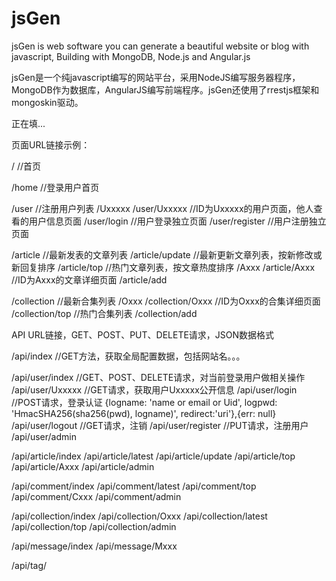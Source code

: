 jsGen
=====

jsGen is web software you can generate a beautiful website or blog with javascript, Building with MongoDB, Node.js and Angular.js


jsGen是一个纯javascript编写的网站平台，采用NodeJS编写服务器程序，MongoDB作为数据库，AngularJS编写前端程序。jsGen还使用了rrestjs框架和mongoskin驱动。

正在填...


页面URL链接示例：

/  //首页

/home  //登录用户首页

/user  //注册用户列表
/Uxxxxx
/user/Uxxxxx  //ID为Uxxxxx的用户页面，他人查看的用户信息页面
/user/login  //用户登录独立页面
/user/register  //用户注册独立页面

/article  //最新发表的文章列表
/article/update //最新更新文章列表，按新修改或新回复排序
/article/top  //热门文章列表，按文章热度排序
/Axxx
/article/Axxx  //ID为Axxx的文章详细页面
/article/add

/collection  //最新合集列表
/Oxxx
/collection/Oxxx //ID为Oxxx的合集详细页面
/collection/top //热门合集列表
/collection/add



API URL链接，GET、POST、PUT、DELETE请求，JSON数据格式

/api/index  //GET方法，获取全局配置数据，包括网站名。。。

/api/user/index  //GET、POST、DELETE请求，对当前登录用户做相关操作
/api/user/Uxxxxx  //GET请求，获取用户Uxxxxx公开信息
/api/user/login  //POST请求，登录认证 {logname: 'name or email or Uid', logpwd: 'HmacSHA256(sha256(pwd), logname)', redirect:'uri'},{err: null}
/api/user/logout  //GET请求，注销
/api/user/register  //PUT请求，注册用户
/api/user/admin

/api/article/index
/api/article/latest
/api/article/update
/api/article/top
/api/article/Axxx
/api/article/admin

/api/comment/index
/api/comment/latest
/api/comment/top
/api/comment/Cxxx
/api/comment/admin

/api/collection/index
/api/collection/Oxxx
/api/collection/latest
/api/collection/top
/api/collection/admin

/api/message/index
/api/message/Mxxx

/api/tag/
